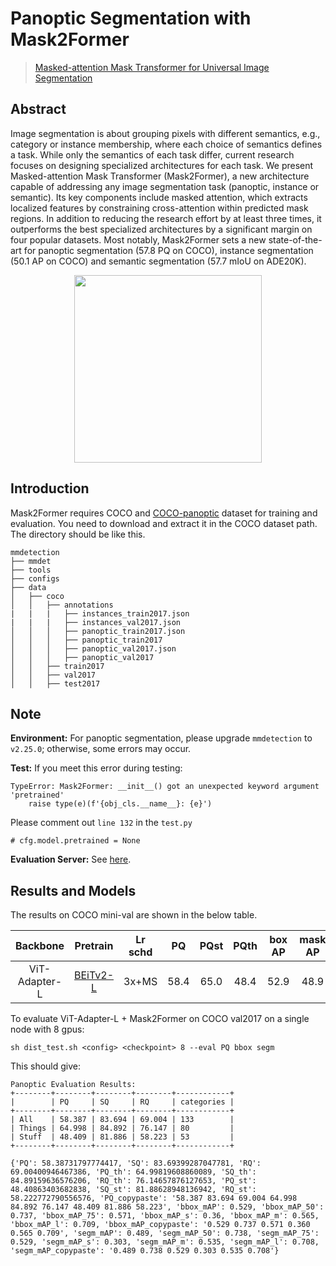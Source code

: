 # Panoptic Segmentation with Mask2Former

> [Masked-attention Mask Transformer for Universal Image Segmentation](http://arxiv.org/abs/2112.01527)

<!-- [ALGORITHM] -->

## Abstract

Image segmentation is about grouping pixels with different semantics, e.g., category or instance membership, where each choice of semantics defines a task. While only the semantics of each task differ, current research focuses on designing specialized architectures for each task. We present Masked-attention Mask Transformer (Mask2Former), a new architecture capable of addressing any image segmentation task (panoptic, instance or semantic). Its key components include masked attention, which extracts localized features by constraining cross-attention within predicted mask regions. In addition to reducing the research effort by at least three times, it outperforms the best specialized architectures by a significant margin on four popular datasets. Most notably, Mask2Former sets a new state-of-the-art for panoptic segmentation (57.8 PQ on COCO), instance segmentation (50.1 AP on COCO) and semantic segmentation (57.7 mIoU on ADE20K).

<div align=center>
<img src="https://camo.githubusercontent.com/455d3116845b1d580b1f8a8542334b9752fdf39364deee2951cdd231524c7725/68747470733a2f2f626f77656e63303232312e6769746875622e696f2f696d616765732f6d61736b666f726d657276325f7465617365722e706e67" height="300"/>
</div>

## Introduction

Mask2Former requires COCO and [COCO-panoptic](http://images.cocodataset.org/annotations/panoptic_annotations_trainval2017.zip) dataset for training and evaluation. You need to download and extract it in the COCO dataset path.
The directory should be like this.

```none
mmdetection
├── mmdet
├── tools
├── configs
├── data
│   ├── coco
│   │   ├── annotations
|   |   |   ├── instances_train2017.json
|   |   |   ├── instances_val2017.json
│   │   │   ├── panoptic_train2017.json
│   │   │   ├── panoptic_train2017
│   │   │   ├── panoptic_val2017.json
│   │   │   ├── panoptic_val2017
│   │   ├── train2017
│   │   ├── val2017
│   │   ├── test2017
```

## Note

**Environment:** For panoptic segmentation, please upgrade `mmdetection` to `v2.25.0`; otherwise, some errors may occur.

**Test:** If you meet this error during testing:

```
TypeError: Mask2Former: __init__() got an unexpected keyword argument 'pretrained'
    raise type(e)(f'{obj_cls.__name__}: {e}')
```

Please comment out `line 132` in the `test.py`

```
# cfg.model.pretrained = None
```

**Evaluation Server:** See [here](https://github.com/open-mmlab/mmdetection/blob/master/docs/en/tutorials/test_results_submission.md).

## Results and Models

The results on COCO mini-val are shown in the below table.

| Backbone      | Pretrain                                                                                                                  | Lr schd | PQ   | PQst | PQth | box AP | mask AP | Config                                                                | Download                                                                                                                                                                                                                                                                   |
|:-------------:|:--------------------------------------------------------------------------------------------------------------------------:|:-------:|:----:|:----:|:----:|:------:|:-------:|:---------------------------------------------------------------------:|:--------------------------------------------------------------------------------------------------------------------------------------------------------------------------------------------------------------------------------------------------------------------------:|
| ViT-Adapter-L | [BEiTv2-L](https://conversationhub.blob.core.windows.net/beit-share-public/beitv2/beitv2_large_patch16_224_pt1k_ft21k.pth) | 3x+MS   | 58.4 | 65.0 | 48.4 | 52.9   | 48.9    | [config](./mask2former_beitv2_adapter_large_16x1_3x_coco-panoptic.py) | [model](https://github.com/czczup/ViT-Adapter/releases/download/panoptic/mask2former_beitv2_adapter_large_16x1_3x_coco-panoptic.pth) \| [log](https://github.com/czczup/ViT-Adapter/releases/download/panoptic/mask2former_beitv2_adapter_large_16x1_3x_coco-panoptic.txt) |

To evaluate ViT-Adapter-L + Mask2Former on COCO val2017 on a single node with 8 gpus:

```shell
sh dist_test.sh <config> <checkpoint> 8 --eval PQ bbox segm
```

This should give:

```
Panoptic Evaluation Results:
+--------+--------+--------+--------+------------+
|        | PQ     | SQ     | RQ     | categories |
+--------+--------+--------+--------+------------+
| All    | 58.387 | 83.694 | 69.004 | 133        |
| Things | 64.998 | 84.892 | 76.147 | 80         |
| Stuff  | 48.409 | 81.886 | 58.223 | 53         |
+--------+--------+--------+--------+------------+

{'PQ': 58.38731797774417, 'SQ': 83.69399287047781, 'RQ': 69.00400946467386, 'PQ_th': 64.99819608860089, 'SQ_th': 84.89159636576206, 'RQ_th': 76.14657876127653, 'PQ_st': 48.40863403682838, 'SQ_st': 81.88628948136942, 'RQ_st': 58.222772790556576, 'PQ_copypaste': '58.387 83.694 69.004 64.998 84.892 76.147 48.409 81.886 58.223', 'bbox_mAP': 0.529, 'bbox_mAP_50': 0.737, 'bbox_mAP_75': 0.571, 'bbox_mAP_s': 0.36, 'bbox_mAP_m': 0.565, 'bbox_mAP_l': 0.709, 'bbox_mAP_copypaste': '0.529 0.737 0.571 0.360 0.565 0.709', 'segm_mAP': 0.489, 'segm_mAP_50': 0.738, 'segm_mAP_75': 0.529, 'segm_mAP_s': 0.303, 'segm_mAP_m': 0.535, 'segm_mAP_l': 0.708, 'segm_mAP_copypaste': '0.489 0.738 0.529 0.303 0.535 0.708'}
```

